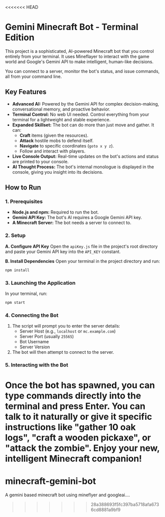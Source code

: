 <<<<<<< HEAD
# Gemini Minecraft Bot - Terminal Edition

This project is a sophisticated, AI-powered Minecraft bot that you control entirely from your terminal. It uses Mineflayer to interact with the game world and Google's Gemini API to make intelligent, human-like decisions.

You can connect to a server, monitor the bot's status, and issue commands, all from your command line.

## Key Features

- **Advanced AI:** Powered by the Gemini API for complex decision-making, conversational memory, and proactive behavior.
- **Terminal Control:** No web UI needed. Control everything from your terminal for a lightweight and stable experience.
- **Expanded Skillset:** The bot can do more than just move and gather. It can:
  - **Craft** items (given the resources).
  - **Attack** hostile mobs to defend itself.
  - **Navigate** to specific coordinates (`goto x y z`).
  - Follow and interact with players.
- **Live Console Output:** Real-time updates on the bot's actions and status are printed to your console.
- **AI Thought Process:** The bot's internal monologue is displayed in the console, giving you insight into its decisions.

## How to Run

### 1. Prerequisites
- **Node.js and npm:** Required to run the bot.
- **Gemini API Key:** The bot's AI requires a Google Gemini API key.
- **A Minecraft Server:** The bot needs a server to connect to.

### 2. Setup

**A. Configure API Key**
Open the `apiKey.js` file in the project's root directory and paste your Gemini API key into the `API_KEY` constant.

**B. Install Dependencies**
Open your terminal in the project directory and run:
```bash
npm install
```

### 3. Launching the Application

In your terminal, run:
```bash
npm start
```

### 4. Connecting the Bot

1.  The script will prompt you to enter the server details:
    - Server Host (e.g., `localhost` or `mc.example.com`)
    - Server Port (usually `25565`)
    - Bot Username
    - Server Version
2.  The bot will then attempt to connect to the server.

### 5. Interacting with the Bot

Once the bot has spawned, you can type commands directly into the terminal and press Enter. You can talk to it naturally or give it specific instructions like "gather 10 oak logs", "craft a wooden pickaxe", or "attack the zombie". Enjoy your new, intelligent Minecraft companion!
=======
# minecraft-gemini-bot
A gemini based minecraft bot using mineflyer and googleai....
>>>>>>> 28a388693f5fc397ba5718afa6736cd8881a9bf9
